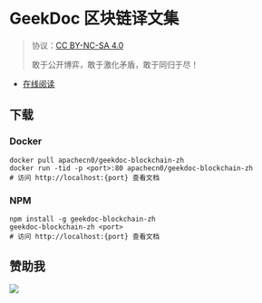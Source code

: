 <!--
    需要填充的占位符：
    
    README.md
    
        GeekDoc 区块链译文集：文档中文名
        {nameEn}：文档英文名
        {urlEn}：文档原始链接
        gdbc：域名前缀
        飞龙：负责人名称
        wizardforcel：负责人 Github 用户名
        562826179：负责人 QQ
        geekdoc-blockchain-zh：ApacheCN 的 Github 仓库名称
        geekdoc-blockchain-zh：DockerHub 仓库名称
        geekdoc-blockchain-zh：PYPI 包名称
        geekdoc-blockchain-zh：NPM 包名称
    
    CNAME
    
        gdbc：域名前缀

    index.html
    
        GeekDoc 区块链译文集：文档中文名
        #333：显示颜色
        geekdoc-blockchain-zh：ApacheCN 的 Github 仓库名称

    asset/docsify-flygon-footer.js
    
        geekdoc-blockchain-zh：ApacheCN 的 Github 仓库名称
-->

# GeekDoc 区块链译文集

> 协议：[CC BY-NC-SA 4.0](http://creativecommons.org/licenses/by-nc-sa/4.0/)
> 
> 敢于公开博弈，敢于激化矛盾，敢于同归于尽！

* [在线阅读](https://gdbc.flygon.net)

## 下载

### Docker

```
docker pull apachecn0/geekdoc-blockchain-zh
docker run -tid -p <port>:80 apachecn0/geekdoc-blockchain-zh
# 访问 http://localhost:{port} 查看文档
```

### NPM

```
npm install -g geekdoc-blockchain-zh
geekdoc-blockchain-zh <port>
# 访问 http://localhost:{port} 查看文档
```

## 赞助我

![](https://img-blog.csdnimg.cn/20200112005920729.png)
